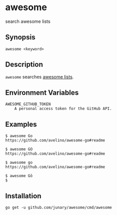 # awesome

search awesome lists

## Synopsis

    awesome <keyword>

## Description

`awesome` searches [awesome lists](https://github.com/sindresorhus/awesome).

## Environment Variables

    AWESOME_GITHUB_TOKEN
        A personal access token for the GitHub API.

## Examples

    $ awesome Go
    https://github.com/avelino/awesome-go#readme

    $ awesome GO
    https://github.com/avelino/awesome-go#readme

    $ awesome go
    https://github.com/avelino/awesome-go#readme

    $ awesome Gô
    $

## Installation

    go get -u github.com/junary/awesome/cmd/awesome
